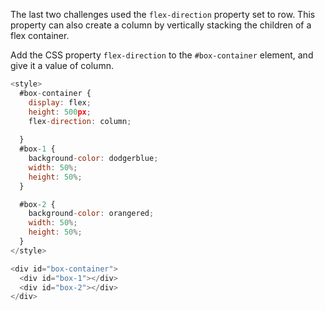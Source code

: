 The last two challenges used the `flex-direction` property set to row. 
This property can also create a column by vertically stacking the children of a flex container.


Add the CSS property `flex-direction` to the `#box-container` element, and give it a value of column.

```js
<style>
  #box-container {
    display: flex;
    height: 500px;
    flex-direction: column;
    
  }
  #box-1 {
    background-color: dodgerblue;
    width: 50%;
    height: 50%;
  }

  #box-2 {
    background-color: orangered;
    width: 50%;
    height: 50%;
  }
</style>

<div id="box-container">
  <div id="box-1"></div>
  <div id="box-2"></div>
</div>
